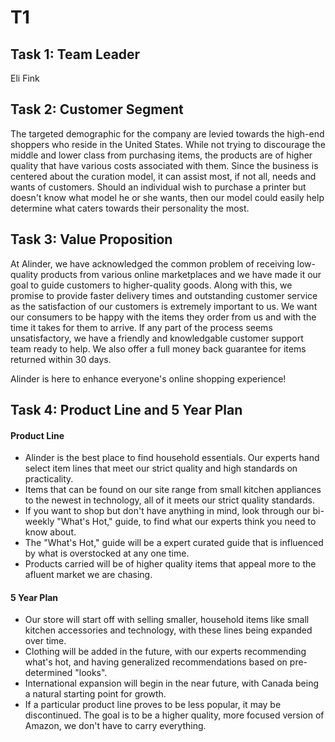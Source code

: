 # T1

## Task 1: Team Leader
Eli Fink

## Task 2: Customer Segment

The targeted demographic for the company are levied towards the high-end shoppers who reside in the United States. While not trying to discourage the middle and lower class from purchasing items, the products are of higher quality that have various costs associated with them. Since the business is centered about the curation model, it can assist most, if not all, needs and wants of customers. Should an individual wish to purchase a printer but doesn't know what model he or she wants, then our model could easily help determine what caters towards their personality the most.


## Task 3: Value Proposition

At Alinder, we have acknowledged the common problem of receiving low-quality products from various online marketplaces and we have made it our goal to guide customers to higher-quality goods. Along with this, we promise to provide faster delivery times and outstanding customer service as the satisfaction of our customers is extremely important to us. We want our consumers to be happy with the items they order from us and with the time it takes for them to arrive. If any part of the process seems unsatisfactory, we have a friendly and knowledgable customer support team ready to help. We also offer a full money back guarantee for items returned within 30 days.

Alinder is here to enhance everyone's online shopping experience!


## Task 4: Product Line and 5 Year Plan

#### Product Line
* Alinder is the best place to find household essentials. Our experts hand select item lines that meet our strict quality and high standards on practicality.
* Items that can be found on our site range from small kitchen appliances to the newest in technology, all of it meets our strict quality standards.
* If you want to shop but don't have anything in mind, look through our bi-weekly "What's Hot," guide, to find what our experts think you need to know about.
* The "What's Hot," guide will be a expert curated guide that is influenced by what is overstocked at any one time.
* Products carried will be of higher quality items that appeal more to the afluent market we are chasing.

#### 5 Year Plan
* Our store will start off with selling smaller, household items like small kitchen accessories and technology, with these lines being expanded over time.
* Clothing will be added in the future, with our experts recommending what's hot, and having generalized recommendations based on pre-determined "looks".
* International expansion will begin in the near future, with Canada being a natural starting point for growth.
* If a particular product line proves to be less popular, it may be discontinued. The goal is to be a higher quality, more focused version of Amazon, we don't have to carry everything.
